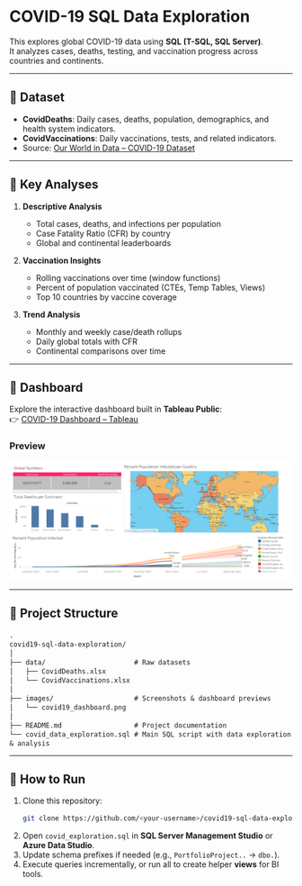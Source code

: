 # COVID-19 SQL Data Exploration

This explores global COVID-19 data using **SQL (T-SQL, SQL Server)**.  
It analyzes cases, deaths, testing, and vaccination progress across countries and continents.

---

## 🔹 Dataset
- **CovidDeaths**: Daily cases, deaths, population, demographics, and health system indicators.  
- **CovidVaccinations**: Daily vaccinations, tests, and related indicators.  
- Source: [Our World in Data – COVID-19 Dataset](https://ourworldindata.org/covid-deaths)  

---

## 🔹 Key Analyses
1. **Descriptive Analysis**
   - Total cases, deaths, and infections per population  
   - Case Fatality Ratio (CFR) by country  
   - Global and continental leaderboards  

2. **Vaccination Insights**
   - Rolling vaccinations over time (window functions)  
   - Percent of population vaccinated (CTEs, Temp Tables, Views)  
   - Top 10 countries by vaccine coverage  

3. **Trend Analysis**
   - Monthly and weekly case/death rollups  
   - Daily global totals with CFR  
   - Continental comparisons over time  

---

## 🔹 Dashboard
Explore the interactive dashboard built in **Tableau Public**:  
👉 [COVID-19 Dashboard – Tableau](https://public.tableau.com/app/profile/maryam.valipour/viz/covid19_dashboard_17593376812050/Dashboard1)  

### Preview
![Dashboard Preview](images/covid19_dashboard.png)

---

## 🔹 Project Structure
```
.
covid19-sql-data-exploration/
│
├── data/                      # Raw datasets
│   ├── CovidDeaths.xlsx
│   └── CovidVaccinations.xlsx
│
├── images/                    # Screenshots & dashboard previews
│   └── covid19_dashboard.png
│
├── README.md                  # Project documentation
└── covid_data_exploration.sql # Main SQL script with data exploration & analysis
```

---

## 🔹 How to Run
1. Clone this repository:
   ```bash
   git clone https://github.com/<your-username>/covid19-sql-data-exploration.git
2. Open `covid_exploration.sql` in **SQL Server Management Studio** or **Azure Data Studio**.  
3. Update schema prefixes if needed (e.g., `PortfolioProject..` → `dbo.`).  
4. Execute queries incrementally, or run all to create helper **views** for BI tools.  
